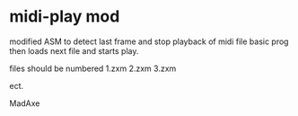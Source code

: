 # midi-play mod

modified ASM to detect last frame and stop playback of midi file
basic prog then loads next file and starts play.

files should be numbered
1.zxm
2.zxm
3.zxm

ect.

MadAxe
